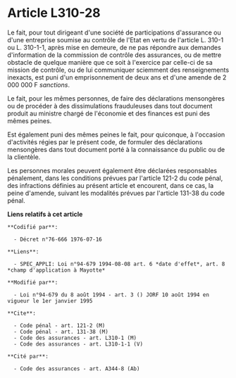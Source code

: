 # Article L310-28

Le fait, pour tout dirigeant d'une société de participations d'assurance ou d'une entreprise soumise au contrôle de l'Etat en
vertu de l'article L. 310-1 ou L. 310-1-1, après mise en demeure, de ne pas répondre aux demandes d'information de la
commission de contrôle des assurances, ou de mettre obstacle de quelque manière que ce soit à l'exercice par celle-ci de sa
mission de contrôle, ou de lui communiquer sciemment des renseignements inexacts, est puni d'un emprisonnement de deux ans et
d'une amende de 2 000 000 F *sanctions*.

Le fait, pour les mêmes personnes, de faire des déclarations mensongères ou de procéder à des dissimulations frauduleuses
dans tout document produit au ministre chargé de l'économie et des finances est puni des mêmes peines.

Est également puni des mêmes peines le fait, pour quiconque, à l'occasion d'activités régies par le présent code, de formuler
des déclarations mensongères dans tout document porté à la connaissance du public ou de la clientèle.

Les personnes morales peuvent également être déclarées responsables pénalement, dans les conditions prévues par l'article
121-2 du code pénal, des infractions définies au présent article et encourent, dans ce cas, la peine d'amende, suivant les
modalités prévues par l'article 131-38 du code pénal.

**Liens relatifs à cet article**

	**Codifié par**:

	  - Décret n°76-666 1976-07-16

	**Liens**:

	  - SPEC_APPLI: Loi n°94-679 1994-08-08 art. 6 *date d'effet*, art. 8 *champ d'application à Mayotte*

	**Modifié par**:

	  - Loi n°94-679 du 8 août 1994 - art. 3 () JORF 10 août 1994 en vigueur le 1er janvier 1995

	**Cite**:

	  - Code pénal - art. 121-2 (M)
	  - Code pénal - art. 131-38 (M)
	  - Code des assurances - art. L310-1 (M)
	  - Code des assurances - art. L310-1-1 (V)

	**Cité par**:

	  - Code des assurances - art. A344-8 (Ab)
